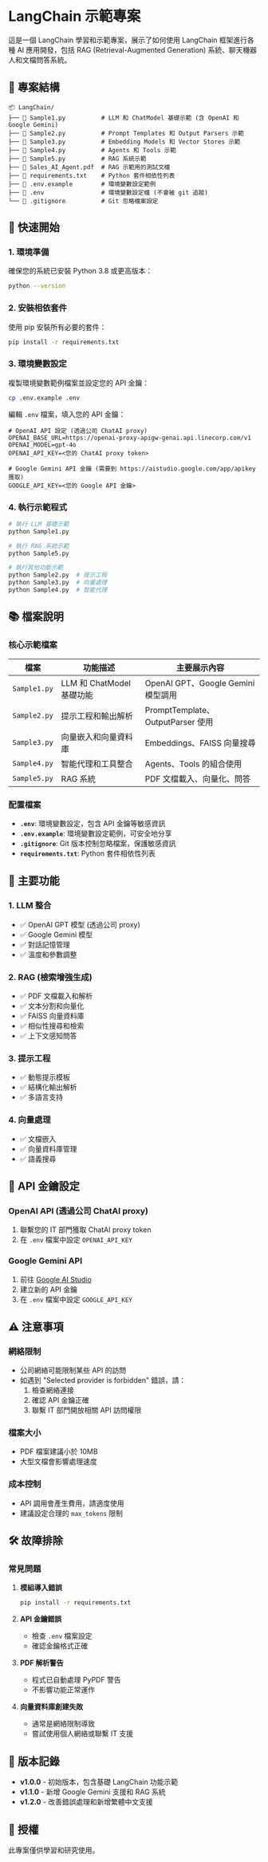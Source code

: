 # LangChain 示範專案

這是一個 LangChain 學習和示範專案，展示了如何使用 LangChain 框架進行各種 AI 應用開發，包括 RAG (Retrieval-Augmented Generation) 系統、聊天機器人和文檔問答系統。

## 📁 專案結構

```
📦 LangChain/
├── 📄 Sample1.py          # LLM 和 ChatModel 基礎示範 (含 OpenAI 和 Google Gemini)
├── 📄 Sample2.py          # Prompt Templates 和 Output Parsers 示範
├── 📄 Sample3.py          # Embedding Models 和 Vector Stores 示範
├── 📄 Sample4.py          # Agents 和 Tools 示範
├── 📄 Sample5.py          # RAG 系統示範
├── 📄 Sales_AI_Agent.pdf  # RAG 示範用的測試文檔
├── 📄 requirements.txt    # Python 套件相依性列表
├── 📄 .env.example        # 環境變數設定範例
├── 📄 .env                # 環境變數設定檔 (不會被 git 追蹤)
└── 📄 .gitignore          # Git 忽略檔案設定
```

## 🚀 快速開始

### 1. 環境準備

確保您的系統已安裝 Python 3.8 或更高版本：

```bash
python --version
```

### 2. 安裝相依套件

使用 pip 安裝所有必要的套件：

```bash
pip install -r requirements.txt
```

### 3. 環境變數設定

複製環境變數範例檔案並設定您的 API 金鑰：

```bash
cp .env.example .env
```

編輯 `.env` 檔案，填入您的 API 金鑰：

```env
# OpenAI API 設定 (透過公司 ChatAI proxy)
OPENAI_BASE_URL=https://openai-proxy-apigw-genai.api.linecorp.com/v1
OPENAI_MODEL=gpt-4o
OPENAI_API_KEY=<您的 ChatAI proxy token>

# Google Gemini API 金鑰 (需要到 https://aistudio.google.com/app/apikey 獲取)
GOOGLE_API_KEY=<您的 Google API 金鑰>
```

### 4. 執行示範程式

```bash
# 執行 LLM 基礎示範
python Sample1.py

# 執行 RAG 系統示範
python Sample5.py

# 執行其他功能示範
python Sample2.py  # 提示工程
python Sample3.py  # 向量處理
python Sample4.py  # 智能代理
```

## 📚 檔案說明

### 核心示範檔案

| 檔案 | 功能描述 | 主要展示內容 |
|------|----------|-------------|
| `Sample1.py` | LLM 和 ChatModel 基礎功能 | OpenAI GPT、Google Gemini 模型調用 |
| `Sample2.py` | 提示工程和輸出解析 | PromptTemplate、OutputParser 使用 |
| `Sample3.py` | 向量嵌入和向量資料庫 | Embeddings、FAISS 向量搜尋 |
| `Sample4.py` | 智能代理和工具整合 | Agents、Tools 的組合使用 |
| `Sample5.py` | RAG 系統 | PDF 文檔載入、向量化、問答 |

### 配置檔案

- **`.env`**: 環境變數設定，包含 API 金鑰等敏感資訊
- **`.env.example`**: 環境變數設定範例，可安全地分享
- **`.gitignore`**: Git 版本控制忽略檔案，保護敏感資訊
- **`requirements.txt`**: Python 套件相依性列表

## 🔧 主要功能

### 1. LLM 整合
- ✅ OpenAI GPT 模型 (透過公司 proxy)
- ✅ Google Gemini 模型
- ✅ 對話記憶管理
- ✅ 溫度和參數調整

### 2. RAG (檢索增強生成)
- ✅ PDF 文檔載入和解析
- ✅ 文本分割和向量化
- ✅ FAISS 向量資料庫
- ✅ 相似性搜尋和檢索
- ✅ 上下文感知問答

### 3. 提示工程
- ✅ 動態提示模板
- ✅ 結構化輸出解析
- ✅ 多語言支持

### 4. 向量處理
- ✅ 文檔嵌入
- ✅ 向量資料庫管理
- ✅ 語義搜尋

## 🔑 API 金鑰設定

### OpenAI API (透過公司 ChatAI proxy)
1. 聯繫您的 IT 部門獲取 ChatAI proxy token
2. 在 `.env` 檔案中設定 `OPENAI_API_KEY`

### Google Gemini API
1. 前往 [Google AI Studio](https://aistudio.google.com/app/apikey)
2. 建立新的 API 金鑰
3. 在 `.env` 檔案中設定 `GOOGLE_API_KEY`

## ⚠️ 注意事項

### 網絡限制
- 公司網絡可能限制某些 API 的訪問
- 如遇到 "Selected provider is forbidden" 錯誤，請：
  1. 檢查網絡連接
  2. 確認 API 金鑰正確
  3. 聯繫 IT 部門開放相關 API 訪問權限

### 檔案大小
- PDF 檔案建議小於 10MB
- 大型文檔會影響處理速度

### 成本控制
- API 調用會產生費用，請適度使用
- 建議設定合理的 `max_tokens` 限制

## 🛠️ 故障排除

### 常見問題

1. **模組導入錯誤**
   ```bash
   pip install -r requirements.txt
   ```

2. **API 金鑰錯誤**
   - 檢查 `.env` 檔案設定
   - 確認金鑰格式正確

3. **PDF 解析警告**
   - 程式已自動處理 PyPDF 警告
   - 不影響功能正常運作

4. **向量資料庫創建失敗**
   - 通常是網絡限制導致
   - 嘗試使用個人網絡或聯繫 IT 支援

## 📝 版本記錄

- **v1.0.0** - 初始版本，包含基礎 LangChain 功能示範
- **v1.1.0** - 新增 Google Gemini 支援和 RAG 系統
- **v1.2.0** - 改善錯誤處理和新增繁體中文支援

## 📄 授權

此專案僅供學習和研究使用。